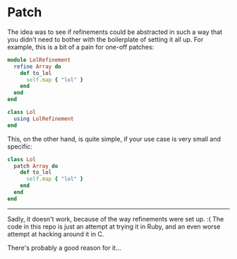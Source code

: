 # Patch

The idea was to see if refinements could be abstracted in such a way that you didn't need to bother with the boilerplate of setting it all up. For example, this is a bit of a pain for one-off patches:

```ruby
module LolRefinement
  refine Array do
    def to_lol
      self.map { "lol" }
    end
  end
end

class Lol
  using LolRefinement
end
```

This, on the other hand, is quite simple, if your use case is very small and specific:

```ruby
class Lol
  patch Array do
    def to_lol
      self.map { "lol" }
    end
  end
end
```

--------------------

Sadly, it doesn't work, because of the way refinements were set up. :( The code in this repo is just an attempt at trying it in Ruby, and an even worse attempt at hacking around it in C.

There's probably a good reason for it...

